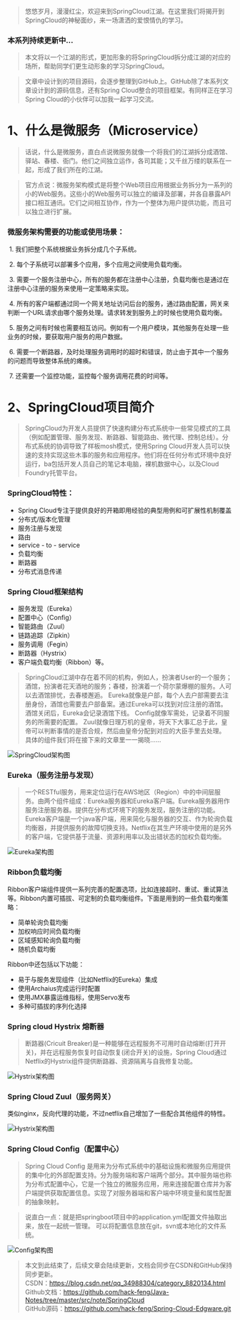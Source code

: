 > 悠悠岁月，漫漫红尘，欢迎来到SpringCloud江湖。在这里我们将揭开到SpringCloud的神秘面纱，来一场潇洒的爱恨情仇的学习。
### 本系列持续更新中...

> 本文将以一个江湖的形式，更加形象的将SpringCloud拆分成江湖的对应的场所，帮助同学们更生动形象的学习SpringCloud。

> 文章中设计到的项目源码，会逐步整理到GitHub上。GitHub除了本系列文章设计到的源码信息，还有Spring Cloud整合的项目框架。有同样正在学习Spring Cloud的小伙伴可以加我一起学习交流。

# 1、什么是微服务（Microservice）
> 话说，什么是微服务，直白点说微服务就像一个将我们的江湖拆分成酒馆、驿站、春楼、衙门。他们之间独立运作，各司其能；又千丝万缕的联系在一起，形成了我们所在的江湖。

> 官方点说：微服务架构模式是将整个Web项目应用根据业务拆分为一系列的小的Web服务。这些小的Web服务可以独立的编译及部署，并各自暴露API接口相互通讯。它们之间相互协作，作为一个整体为用户提供功能，而且可以独立进行扩展。

### 微服务架构需要的功能或使用场景：

 1. 我们把整个系统根据业务拆分成几个子系统。

 2. 每个子系统可以部署多个应用，多个应用之间使用负载均衡。

 3. 需要一个服务注册中心，所有的服务都在注册中心注册，负载均衡也是通过在注册中心注册的服务来使用一定策略来实现。

 4. 所有的客户端都通过同一个网关地址访问后台的服务，通过路由配置，网关来判断一个URL请求由哪个服务处理。请求转发到服务上的时候也使用负载均衡。

 5. 服务之间有时候也需要相互访问。例如有一个用户模块，其他服务在处理一些业务的时候，要获取用户服务的用户数据。

 6. 需要一个断路器，及时处理服务调用时的超时和错误，防止由于其中一个服务的问题而导致整体系统的瘫痪。

 7. 还需要一个监控功能，监控每个服务调用花费的时间等。


# 2、SpringCloud项目简介
> SpringCloud为开发人员提供了快速构建分布式系统中一些常见模式的工具（例如配置管理、服务发现、断路器、智能路由、微代理、控制总线）。分布式系统的协调导致了样板mosh模式，使用Spring Cloud开发人员可以快速的支持实现这些木事的服务和应用程序。他们将在任何分布式环境中良好运行，ba包括开发人员自己的笔记本电脑，裸机数据中心，以及Cloud Foundry托管平台。

### SpringCloud特性：

* Spring Cloud专注于提供良好的开箱即用经验的典型用例和可扩展性机制覆盖
* 分布式/版本化管理
* 服务注册与发现
* 路由
* service - to - service
* 负载均衡
* 断路器
* 分布式消息传递

### Spring Cloud框架结构
* 服务发现（Eureka）
* 配置中心（Config）
* 智能路由（Zuul）
* 链路追踪（Zipkin）
* 服务调用（Fegin）
* 断路器（Hystrix）
* 客户端负载均衡（Ribbon）等。

> SpringCloud江湖中存在着不同的机构，例如人，扮演者User的一个服务；酒馆，扮演者花天酒地的服务；春楼，扮演着一个荷尔蒙爆棚的服务。人可以去酒馆排忧，去春楼邂逅。
    Eureka就像是户部，每个人去户部需要去注册身份，酒馆也需要去户部备案。通过Eureka可以找到对应注册的酒馆。酒馆关闭后，Eureka会记录酒馆下线。
    Config就像军需处，记录着不同服务的所需要的配置。
    Zuul就像日理万机的皇帝，将天下大事汇总于此，皇帝可以判断事情的是否合规，然后由皇帝分配到对应的大臣手里去处理。
    具体的组件我们将在接下来的文章里一一揭晓......


![SpringCloud架构图](./images/0-SpringCloud-framework.jpg)



### Eureka（服务注册与发现）
> 一个RESTful服务，用来定位运行在AWS地区（Region）中的中间层服务。由两个组件组成：Eureka服务器和Eureka客户端。Eureka服务器用作服务注册服务器。提供在分布式环境下的服务发现，服务注册的功能。Eureka客户端是一个java客户端，用来简化与服务器的交互、作为轮询负载均衡器，并提供服务的故障切换支持。Netflix在其生产环境中使用的是另外的客户端，它提供基于流量、资源利用率以及出错状态的加权负载均衡。

![Eureka架构图](./images/0-Eureka.png)

### Ribbon负载均衡

Ribbon客户端组件提供一系列完善的配置选项，比如连接超时、重试、重试算法等。Ribbon内置可插拔、可定制的负载均衡组件。下面是用到的一些负载均衡策略：
* 简单轮询负载均衡
* 加权响应时间负载均衡
* 区域感知轮询负载均衡
* 随机负载均衡

Ribbon中还包括以下功能：
* 易于与服务发现组件（比如Netflix的Eureka）集成
* 使用Archaius完成运行时配置
* 使用JMX暴露运维指标，使用Servo发布
* 多种可插拔的序列化选择

### Spring cloud Hystrix 熔断器
> 断路器(Cricuit Breaker)是一种能够在远程服务不可用时自动熔断(打开开关)，并在远程服务恢复时自动恢复(闭合开关)的设施，Spring Cloud通过Netflix的Hystrix组件提供断路器、资源隔离与自我修复功能。

![Hystrix架构图](./images/0-Hystrix.png)

### Spring Cloud Zuul（服务网关）
类似nginx，反向代理的功能，不过netflix自己增加了一些配合其他组件的特性。

![Hystrix架构图](./images/0-Zuul.png)

### Spring Cloud Config（配置中心）
> Spring Cloud Config 是用来为分布式系统中的基础设施和微服务应用提供的集中化的外部配置支持。分为服务端和客户端两个部分。其中服务端也称为分布式配置中心，它是一个独立的微服务应用，用来连接配置仓库并为客户端提供获取配置信息。实现了对服务器端和客户端中环境变量和属性配置的抽象映射。
  
> 说直白一点：就是把springboot项目中的application.yml配置文件抽取出来，放在一起统一管理。
  可以将配置信息放在git，svn或本地化的文件系统。
  
![Config架构图](./images/0-Config.png)


> 本文到此结束了，后续文章会陆续更新，文档会同步在CSDN和GitHub保持同步更新。<br>
> CSDN：https://blog.csdn.net/qq_34988304/category_8820134.html <br>
> Github文档：https://github.com/hack-feng/Java-Notes/tree/master/src/note/SpringCloud <br>
> GitHub源码：https://github.com/hack-feng/Spring-Cloud-Edgware.git <br>